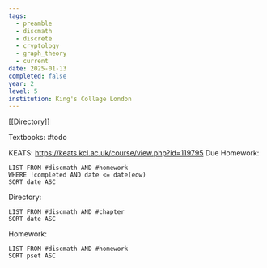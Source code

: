 ```yaml
---
tags:
  - preamble
  - discmath
  - discrete
  - cryptology
  - graph_theory
  - current
date: 2025-01-13
completed: false
year: 2
level: 5
institution: King's Collage London
---
```

[[Directory]]

Textbooks:
#todo 

KEATS:
https://keats.kcl.ac.uk/course/view.php?id=119795
Due Homework:
```dataview
LIST FROM #discmath AND #homework 
WHERE !completed AND date <= date(eow)
SORT date ASC
```
Directory:
```dataview
LIST FROM #discmath AND #chapter
SORT date ASC
```
Homework:
```dataview
LIST FROM #discmath AND #homework 
SORT pset ASC
```
